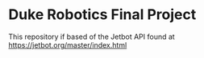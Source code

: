 # Duke Robotics Final Project
This repository if based of the Jetbot API found at https://jetbot.org/master/index.html
